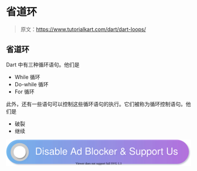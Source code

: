 # 省道环

> 原文：<https://www.tutorialkart.com/dart/dart-loops/>

## 省道环

Dart 中有三种循环语句。他们是

*   While 循环
*   Do-while 循环
*   For 循环

此外，还有一些语句可以控制这些循环语句的执行。它们被称为循环控制语句。他们是

*   破裂
*   继续

[![](img/925da31b32d6bc3827932f6c8afb11bb.png)](https://www.tutorialkart.com/)